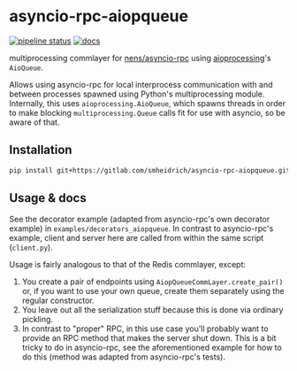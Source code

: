 
# asyncio-rpc-aiopqueue

[![pipeline status](https://gitlab.com/smheidrich/asyncio-rpc-aiopqueue/badges/main/pipeline.svg?style=flat-square)](https://gitlab.com/smheidrich/asyncio-rpc-aiopqueue/-/commits/main)
[![docs](https://img.shields.io/badge/docs-online-brightgreen?style=flat-square)](https://smheidrich.gitlab.io/asyncio-rpc-aiopqueue/)

multiprocessing commlayer for [nens/asyncio-rpc][1] using [aioprocessing][2]'s
`AioQueue`.

Allows using asyncio-rpc for local interprocess communication with and between
processes spawned using Python's multiprocessing module. Internally, this uses
`aioprocessing.AioQueue`, which spawns threads in order to make blocking
`multiprocessing.Queue` calls fit for use with asyncio, so be aware of that.

## Installation

```bash
pip install git+https://gitlab.com/smheidrich/asyncio-rpc-aiopqueue.git
```

## Usage & docs

See the decorator example (adapted from asyncio-rpc's own decorator example) in
`examples/decorators_aiopqueue`. In contrast to asyncio-rpc's example, client
and server here are called from within the same script (`client.py`).

Usage is fairly analogous to that of the Redis commlayer, except:

1. You create a pair of endpoints using `AiopQueueCommLayer.create_pair()` or,
   if you want to use your own queue, create them separately using the regular
   constructor.
2. You leave out all the serialization stuff because this is done via ordinary
   pickling.
3. In contrast to "proper" RPC, in this use case you'll probably want to
   provide an RPC method that makes the server shut down. This is a bit tricky
   to do in asyncio-rpc, see the aforementioned example for how to do this
   (method was adapted from asyncio-rpc's tests).


[1]: https://github.com/nens/asyncio-rpc
[2]: https://github.com/dano/aioprocessing

